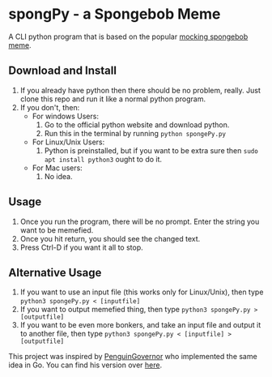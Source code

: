 # spongPy - a Spongebob Meme
A CLI python program that is based on the popular [mocking spongebob meme](knowyourmeme.com/memes/mocking-spongebob).

## Download and Install
1. If you already have python then there should be no problem, really. Just clone this repo and run it like a normal python program.
2. If you don't, then:
    - For windows Users:
        1. Go to the official python website and download python.
        2. Run this in the terminal by running `python spongePy.py`
    - For Linux/Unix Users:
        1. Python is preinstalled, but if you want to be extra sure then `sudo apt install python3` ought to do it.
    - For Mac users:
        1. No idea.

## Usage
1. Once you run the program, there will be no prompt. Enter the string you want to be memefied.
2. Once you hit return, you should see the changed text.
3. Press Ctrl-D if you want it all to stop.

## Alternative Usage
1. If you want to use an input file (this works only for Linux/Unix), then type `python3 spongePy.py < [inputfile]`
2. If you want to output memefied thing, then type `python3 spongePy.py > [outputfile]`
3. If you want to be even more bonkers, and take an input file and output it to another file, then type `python3 spongePy.py < [inputfile] > [outputfile]`


This project was inspired by [PenguinGovernor](https://github.com/PenguinGovernor/) who implemented the same idea in Go. You can find his version over [here](https://github.com/PenguinGovernor/GoSpongebob).


